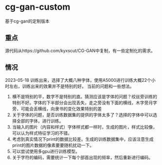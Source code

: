 # cg-gan-custom
基于cg-gan的定制版本

## 重点
源代码从https://github.com/kyxscut/CG-GAN中复制，有一些定制化的需求。

## 情况
2023-05-18 训练出来，选择了大概八种字体，使用A5000进行训练大概22个小时左右，训练出来的效果并不是特别的好。
当前的问题和一些想法。
1. 横不是特别的平，数字不是特别的直。猜测应该是字体的问题？绞丝旁训练的特别不好。字体的下半部分会出现丢失，走之旁没有下面的横线，木字旁月字旁，可能会丢横线，向隶书的变化效果特别的差
2. 关于字体的问题，是否训练数据集的提供的字体太多了？选择的字体中可以选择全部的字体，进行训练。
5. 当输入的图片（内容和样式）字体样式都一样时，生成的图片，样式比较像，可以认为样式特征学习的不错。
3. 考虑到真实情况下print的数据比较差。生成的训练数据集中，应该注意生成print的图片数据的像素要要随机扰动一下。
4. 可以尝试使用多gpu进行训练模型。
5. 关于字符的编码，需要统计一下每个部首出现的频率，然后重新进行编码。